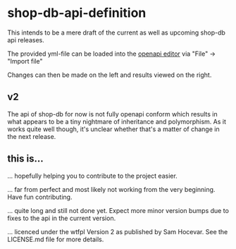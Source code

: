 # shop-db-api-definition

This intends to be a mere draft of the current as well as upcoming shop-db api releases.

The provided yml-file can be loaded into the [openapi editor](https://editor.swagger.io/) via "File" -> "Import file"

Changes can then be made on the left and results viewed on the right.

## v2

The api of shop-db for now is not fully openapi conform which results in what appears to be a tiny nightmare of inheritance and polymorphism. As it works quite well though, it's unclear whether that's a matter of change in the next release.

## this is...

... hopefully helping you to contribute to the project easier.

... far from perfect and most likely not working from the very beginning. Have fun contributing.

... quite long and still not done yet. Expect more minor version bumps due to fixes to the api in the current version.

... licenced under the wtfpl Version 2 as published by Sam Hocevar. See the LICENSE.md file for more details.

